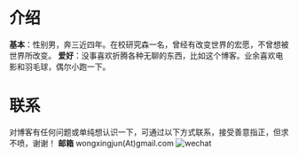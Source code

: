 # 介绍
**基本**：性别男，奔三近四年。在校研究森一名，曾经有改变世界的宏愿，不曾想被世界所改变。
**爱好**：没事喜欢折腾各种无聊的东西，比如这个博客。业余喜欢电影和羽毛球，偶尔小跑一下。

# 联系
对博客有任何问题或单纯想认识一下，可通过以下方式联系，接受善意指正，但求不喷，谢谢！
**邮箱** wongxingjun(At)gmail.com
![wechat](/figures/QRcode.png)
